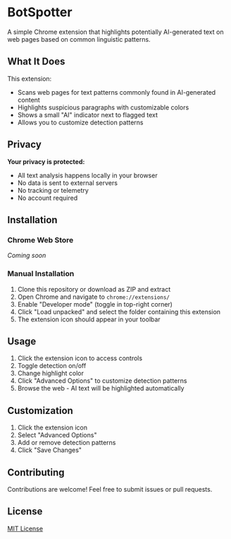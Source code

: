 # BotSpotter

A simple Chrome extension that highlights potentially AI-generated text on web pages based on common linguistic patterns.

## What It Does

This extension:
- Scans web pages for text patterns commonly found in AI-generated content
- Highlights suspicious paragraphs with customizable colors
- Shows a small "AI" indicator next to flagged text
- Allows you to customize detection patterns

## Privacy

**Your privacy is protected:**
- All text analysis happens locally in your browser
- No data is sent to external servers
- No tracking or telemetry
- No account required

## Installation

### Chrome Web Store
*Coming soon*

### Manual Installation
1. Clone this repository or download as ZIP and extract
2. Open Chrome and navigate to `chrome://extensions/`
3. Enable "Developer mode" (toggle in top-right corner)
4. Click "Load unpacked" and select the folder containing this extension
5. The extension icon should appear in your toolbar

## Usage

1. Click the extension icon to access controls
2. Toggle detection on/off
3. Change highlight color
4. Click "Advanced Options" to customize detection patterns
5. Browse the web - AI text will be highlighted automatically

## Customization

1. Click the extension icon
2. Select "Advanced Options"
3. Add or remove detection patterns
4. Click "Save Changes"

## Contributing

Contributions are welcome! Feel free to submit issues or pull requests.

## License

[MIT License](LICENSE)